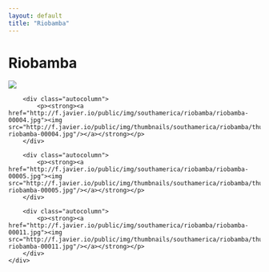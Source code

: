 ```yaml
---
layout: default
title: "Riobamba"
---
```


<h1 class="page" style="padding-left:0%;">Riobamba</h1>
<div class="page">
    <div class="autowide">
        <div class="autocolumn">
            <p><strong><a href="http://f.javier.io/public/img/southamerica/riobamba/riobamba-00017.jpg"><img src="http://f.javier.io/public/img/thumbnails/southamerica/riobamba/thumbnail-riobamba-00017.jpg"/></a></strong></p>
        </div>

        <div class="autocolumn">
            <p><strong><a href="http://f.javier.io/public/img/southamerica/riobamba/riobamba-00004.jpg"><img src="http://f.javier.io/public/img/thumbnails/southamerica/riobamba/thumbnail-riobamba-00004.jpg"/></a></strong></p>
        </div>

        <div class="autocolumn">
            <p><strong><a href="http://f.javier.io/public/img/southamerica/riobamba/riobamba-00005.jpg"><img src="http://f.javier.io/public/img/thumbnails/southamerica/riobamba/thumbnail-riobamba-00005.jpg"/></a></strong></p>
        </div>

        <div class="autocolumn">
            <p><strong><a href="http://f.javier.io/public/img/southamerica/riobamba/riobamba-00011.jpg"><img src="http://f.javier.io/public/img/thumbnails/southamerica/riobamba/thumbnail-riobamba-00011.jpg"/></a></strong></p>
        </div>
    </div>
</div>
